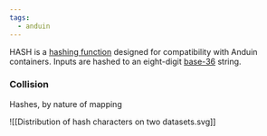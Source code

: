 ```yaml
---
tags:
  - anduin
---
```


HASH is a [hashing function](https://en.wikipedia.org/wiki/Hash_function) designed for compatibility with Anduin containers. Inputs are hashed to an eight-digit [base-36](https://en.wikipedia.org/wiki/Base36) string.

### Collision

Hashes, by nature of mapping 

![[Distribution of hash characters on two datasets.svg]]